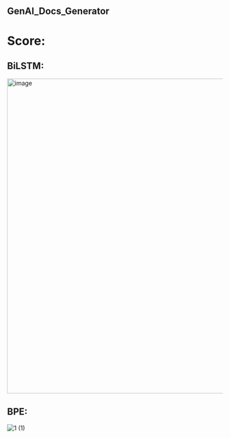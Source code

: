 ## GenAI_Docs_Generator

# Score:

## BiLSTM:
<img width="571" height="735" alt="image" src="https://github.com/user-attachments/assets/688f5eb6-d88b-4a2b-991d-cd50525d2bf2" />

## BPE:

![1 (1)](https://github.com/user-attachments/assets/d2bbbc2f-2431-46d6-bdc1-1f63e551b379)

